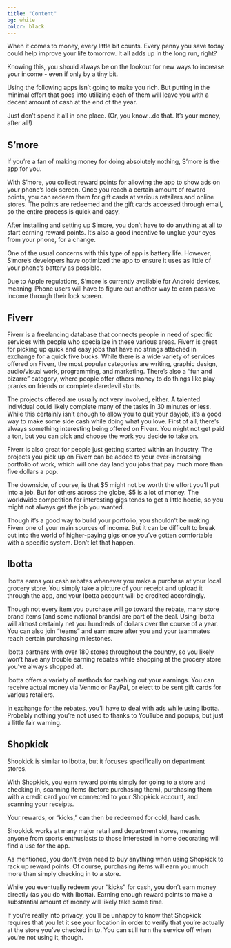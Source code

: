 ```yaml
---
title: "Content"
bg: white
color: black
---
```



When it comes to money, every little bit counts. Every penny you save today could help improve your life tomorrow. It all adds up in the long run, right?

Knowing this, you should always be on the lookout for new ways to increase your income - even if only by a tiny bit.

Using the following apps isn’t going to make you rich. But putting in the minimal effort that goes into utilizing each of them will leave you with a decent amount of cash at the end of the year. 

Just don’t spend it all in one place. (Or, you know...do that. It’s your money, after all!)

## S’more
If you’re a fan of making money for doing absolutely nothing, S’more is the app for you. 

With S’more, you collect reward points for allowing the app to show ads on your phone’s lock screen. Once you reach a certain amount of reward points, you can redeem them for gift cards at various retailers and online stores. The points are redeemed and the gift cards accessed through email, so the entire process is quick and easy.

After installing and setting up S’more, you don’t have to do anything at all to start earning reward points. It’s also a good incentive to unglue your eyes from your phone, for a change.

One of the usual concerns with this type of app is battery life. However, S’more’s developers have optimized the app to ensure it uses as little of your phone’s battery as possible. 

Due to Apple regulations, S’more is currently available for Android devices, meaning iPhone users will have to figure out another way to earn passive income through their lock screen.

## Fiverr

Fiverr is a freelancing database that connects people in need of specific services with people who specialize in these various areas. Fiverr is great for picking up quick and easy jobs that have no strings attached in exchange for a quick five bucks.
While there is a wide variety of services offered on Fiverr, the most popular categories are writing, graphic design, audio/visual work, programming, and marketing. There’s also a “fun and bizarre” category, where people offer others money to do things like play pranks on friends or complete daredevil stunts.

The projects offered are usually not very involved, either. A talented individual could likely complete many of the tasks in 30 minutes or less. While this certainly isn’t enough to allow you to quit your dayjob, it’s a good way to make some side cash while doing what you love.
First of all, there’s always something interesting being offered on Fiverr. You might not get paid a ton, but you can pick and choose the work you decide to take on.

Fiverr is also great for people just getting started within an industry. The projects you pick up on Fiverr can be added to your ever-increasing portfolio of work, which will one day land you jobs that pay much more than five dollars a pop.

The downside, of course, is that $5 might not be worth the effort you’ll put into a job. But for others across the globe, $5 is a lot of money. The worldwide competition for interesting gigs tends to get a little hectic, so you might not always get the job you wanted.

Though it’s a good way to build your portfolio, you shouldn’t be making Fiverr one of your main sources of income. But it can be difficult to break out into the world of higher-paying gigs once you’ve gotten comfortable with a specific system. Don’t let that happen.

## Ibotta

Ibotta earns you cash rebates whenever you make a purchase at your local grocery store. You simply take a picture of your receipt and upload it through the app, and your Ibotta account will be credited accordingly. 

Though not every item you purchase will go toward the rebate, many store brand items (and some national brands) are part of the deal. Using Ibotta will almost certainly net you hundreds of dollars over the course of a year. You can also join “teams” and earn more after you and your teammates reach certain purchasing milestones. 

Ibotta partners with over 180 stores throughout the country, so you likely won’t have any trouble earning rebates while shopping at the grocery store you’ve always shopped at.

Ibotta offers a variety of methods for cashing out your earnings. You can receive actual money via Venmo or PayPal, or elect to be sent gift cards for various retailers.

In exchange for the rebates, you’ll have to deal with ads while using Ibotta. Probably nothing you’re not used to thanks to YouTube and popups, but just a little fair warning.

## Shopkick

Shopkick is similar to Ibotta, but it focuses specifically on department stores. 

With Shopkick, you earn reward points simply for going to a store and checking in, scanning items (before purchasing them), purchasing them with a credit card you’ve connected to your Shopkick account, and scanning your receipts.

Your rewards, or “kicks,” can then be redeemed for cold, hard cash.

Shopkick works at many major retail and department stores, meaning anyone from sports enthusiasts to those interested in home decorating will find a use for the app.

As mentioned, you don’t even need to buy anything when using Shopkick to rack up reward points. Of course, purchasing items will earn you much more than simply checking in to a store.

While you eventually redeem your “kicks” for cash, you don’t earn money directly (as you do with Ibotta). Earning enough reward points to make a substantial amount of money will likely take some time.

If you’re really into privacy, you’ll be unhappy to know that Shopkick requires that you let it see your location in order to verify that you’re actually at the store you’ve checked in to. You can still turn the service off when you’re not using it, though.